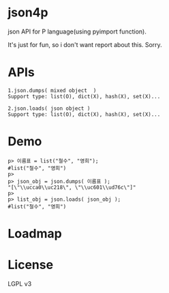 json4p
======
json API for P language(using pyimport function).

It's just for fun, so i don't want report about this. Sorry.

APIs
=====
    1.json.dumps( mixed object  )
    Support type: list(O), dict(X), hash(X), set(X)...
  
    2.json.loads( json object )
    Support type: list(O), dict(X), hash(X), set(X)...

Demo
=====
    p> 이름표 = list("철수", "영희");
    #list("철수", "영희")
    p> 
    p> json_obj = json.dumps( 이름표 );
    "[\"\\ucca0\\uc218\", \"\\uc601\\ud76c\"]"
    p> 
    p> list_obj = json.loads( json_obj );
    #list("철수", "영희")

Loadmap
=======

License
=======
LGPL v3
